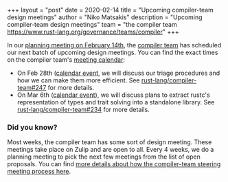 +++
layout = "post"
date = 2020-02-14
title = "Upcoming compiler-team design meetings"
author = "Niko Matsakis"
description = "Upcoming compiler-team design meetings"
team = "the compiler team <https://www.rust-lang.org/governance/teams/compiler>"
+++

In our [planning meeting on February 14th][pm], the [compiler team] has scheduled our
next batch of upcoming design meetings. You can find the exact times
on the compiler team's [meeting calendar]:

* On Feb 28th ([calendar event][ce1], we will discuss our triage
  procedures and how we can make them more efficient. See
  [rust-lang/compiler-team#247] for more details.
* On Mar 6th ([calendar event][ce2]), we will discuss plans to extract
  rustc's representation of types and trait solving into a standalone
  library. See [rust-lang/compiler-team#234] for more details.

[pm]: https://zulip-archive.rust-lang.org/131828tcompiler/33384planningmeeting20200214.html
[rust-analyzer]: https://github.com/rust-analyzer/rust-analyzer/
[ce1]: https://calendar.google.com/event?action=TEMPLATE&tmeid=NXY1bWhwYm1tMzRydDNwaWc5dmJjdGNiM3QgNnU1cnJ0Y2U2bHJ0djA3cGZpM2RhbWdqdXNAZw&tmsrc=6u5rrtce6lrtv07pfi3damgjus%40group.calendar.google.com
[ce2]: https://calendar.google.com/event?action=TEMPLATE&tmeid=MXBkOXZtcWxyaTk4bHFpN202bTE5bTg0OWsgNnU1cnJ0Y2U2bHJ0djA3cGZpM2RhbWdqdXNAZw&tmsrc=6u5rrtce6lrtv07pfi3damgjus%40group.calendar.google.com
[rust-lang/compiler-team#247]: https://github.com/rust-lang/compiler-team/issues/247
[rust-lang/compiler-team#234]: https://github.com/rust-lang/compiler-team/issues/234

### Did you know?

Most weeks, the compiler team has some sort of design meeting. These
meetings take place on Zulip and are open to all. Every 4 weeks, we do
a planning meeting to pick the next few meetings from the list of open
proposals. You can find [more details about how the compiler-team
steering meeting process here][details].

[details]: https://rust-lang.github.io/compiler-team/about/steering-meeting/
[meeting calendar]: https://rust-lang.github.io/compiler-team/#meeting-calendar
[compiler team]: https://www.rust-lang.org/governance/teams/compiler
